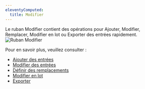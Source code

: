```yaml
---
eleventyComputed:
  title: Modifier
---
```

Le ruban Modifier contient des opérations pour Ajouter, Modifier, Remplacer, Modifier en lot ou Exporter des entrées rapidement.
![Ruban Modifier](https://cdnweb.devolutions.net/docs/docs_en_rdm_mac_clip10332.png)

Pour en savoir plus, veuillez consulter :

* [Ajouter des entrées](/rdm/mac/commands/edit/entries/)
* [Modifier des entrées](/rdm/mac/commands/edit/edit-entries/)
* [Définir des remplacements](/rdm/mac/commands/edit/setting-overrides/)
* [Modifier en lot](/rdm/mac/commands/edit/batch/)
* [Exporter](/rdm/mac/commands/edit/export-entry/)
